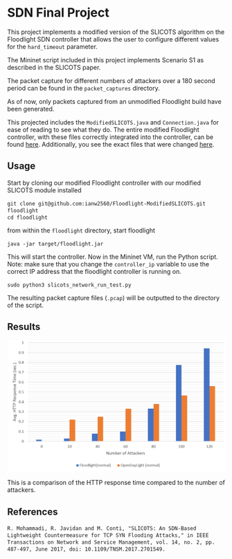 # SDN Final Project

This project implements a modified version of the SLICOTS algorithm on the Floodlight SDN controller that allows the user to configure different values for the `hard_timeout` parameter.

The Mininet script included in this project implements Scenario S1 as described in the SLICOTS paper.

The packet capture for different numbers of attackers over a 180 second period can be found in the `packet_captures` directory.

As of now, only packets captured from an unmodified Floodlight build have been generated.

This projected includes the `ModifiedSLICOTS.java` and `Connection.java` for ease of reading to see what they do. The entire modified Floodlight controller, with these files correctly integrated into the controller, can be found [here](https://github.com/ianw2560/Floodlight-ModifiedSLICOTS). 
Additionally, you see the exact files that were changed [here](https://github.com/ianw2560/Floodlight-ModifiedSLICOTS/commit/56e91063f3d126504dcd88c539870586fc2ec3d7).

## Usage

Start by cloning our modified Floodlight controller with our modified SLICOTS module installed

```
git clone git@github.com:ianw2560/Floodlight-ModifiedSLICOTS.git floodlight
cd floodlight
```

from within the `floodlight` directory, start floodlight
```
java -jar target/floodlight.jar
```

This will start the controller. Now in the Mininet VM, run the Python script. Note: make sure that you change the `controller_ip` variable to use the correct IP address that the floodlight controller is running on.

```
sudo python3 slicots_network_run_test.py
```

The resulting packet capture files (`.pcap`) will be outputted to the directory of the script.

## Results

![Scenario 1 Results](results/results_scenario1.PNG)

This is a comparison of the HTTP response time compared to the number of attackers.

## References

```
R. Mohammadi, R. Javidan and M. Conti, "SLICOTS: An SDN-Based Lightweight Countermeasure for TCP SYN Flooding Attacks," in IEEE Transactions on Network and Service Management, vol. 14, no. 2, pp. 487-497, June 2017, doi: 10.1109/TNSM.2017.2701549.
```

